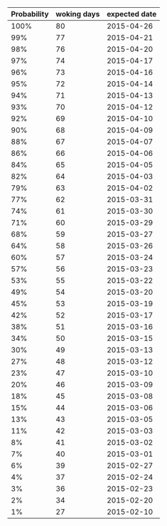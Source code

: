 | Probability | woking days | expected date | 
| --- | --- | --- | 
| 100% | 80 | 2015-04-26 | 
| 99% | 77 | 2015-04-21 | 
| 98% | 76 | 2015-04-20 | 
| 97% | 74 | 2015-04-17 | 
| 96% | 73 | 2015-04-16 | 
| 95% | 72 | 2015-04-14 | 
| 94% | 71 | 2015-04-13 | 
| 93% | 70 | 2015-04-12 | 
| 92% | 69 | 2015-04-10 | 
| 90% | 68 | 2015-04-09 | 
| 88% | 67 | 2015-04-07 | 
| 86% | 66 | 2015-04-06 | 
| 84% | 65 | 2015-04-05 | 
| 82% | 64 | 2015-04-03 | 
| 79% | 63 | 2015-04-02 | 
| 77% | 62 | 2015-03-31 | 
| 74% | 61 | 2015-03-30 | 
| 71% | 60 | 2015-03-29 | 
| 68% | 59 | 2015-03-27 | 
| 64% | 58 | 2015-03-26 | 
| 60% | 57 | 2015-03-24 | 
| 57% | 56 | 2015-03-23 | 
| 53% | 55 | 2015-03-22 | 
| 49% | 54 | 2015-03-20 | 
| 45% | 53 | 2015-03-19 | 
| 42% | 52 | 2015-03-17 | 
| 38% | 51 | 2015-03-16 | 
| 34% | 50 | 2015-03-15 | 
| 30% | 49 | 2015-03-13 | 
| 27% | 48 | 2015-03-12 | 
| 23% | 47 | 2015-03-10 | 
| 20% | 46 | 2015-03-09 | 
| 18% | 45 | 2015-03-08 | 
| 15% | 44 | 2015-03-06 | 
| 13% | 43 | 2015-03-05 | 
| 11% | 42 | 2015-03-03 | 
| 8% | 41 | 2015-03-02 | 
| 7% | 40 | 2015-03-01 | 
| 6% | 39 | 2015-02-27 | 
| 4% | 37 | 2015-02-24 | 
| 3% | 36 | 2015-02-23 | 
| 2% | 34 | 2015-02-20 | 
| 1% | 27 | 2015-02-10 | 

